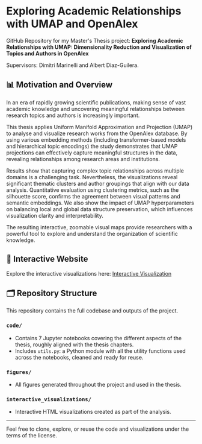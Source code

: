 # Exploring Academic Relationships with UMAP and OpenAlex

GitHub Repository for my Master's Thesis project: **Exploring Academic Relationships with UMAP: Dimensionality Reduction and Visualization of Topics and Authors in OpenAlex**

Supervisors: Dimitri Marinelli and Albert Diaz-Guilera.

## 📊 Motivation and Overview
In an era of rapidly growing scientific publications, making sense of vast academic knowledge and uncovering meaningful relationships between research topics and authors is increasingly important.

This thesis applies Uniform Manifold Approximation and Projection (UMAP) to analyse and visualize research works from the OpenAlex database. By using various embedding methods (including transformer-based models and hierarchical topic encodings) the study demonstrates that UMAP projections can effectively capture meaningful structures in the data, revealing relationships among research areas and institutions. 

Results show that capturing complex topic relationships across multiple domains is a challenging task. Nevertheless, the visualizations reveal significant thematic clusters and author groupings that align with our data analysis. Quantitative evaluation using clustering metrics, such as the silhouette score, confirms the agreement between visual patterns and semantic embeddings. We also show the impact of UMAP hyperparameters on balancing local and global data structure preservation, which influences visualization clarity and interpretability. 

The resulting interactive, zoomable visual maps provide researchers with a powerful tool to explore and understand the organization of scientific knowledge.

## 🔗 Interactive Website
Explore the interactive visualizations here: [Interactive Visualization](https://albagarciaromo.github.io/)


## 🗂 Repository Structure

This repository contains the full codebase and outputs of the project.

### `code/`
- Contains 7 Jupyter notebooks covering the different aspects of the thesis, roughly aligned with the thesis chapters.
- Includes `utils.py`: a Python module with all the utility functions used across the notebooks, cleaned and ready for reuse.

### `figures/`
- All figures generated throughout the project and used in the thesis.

### `interactive_visualizations/`
- Interactive HTML visualizations created as part of the analysis.

---

Feel free to clone, explore, or reuse the code and visualizations under the terms of the license.
